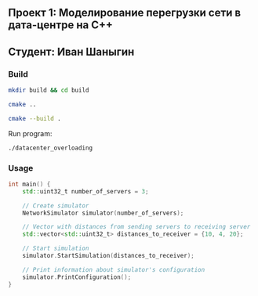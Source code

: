 ## Проект 1: Моделирование перегрузки сети в дата-центре на C++
## Студент: Иван Шаныгин

### Build

```bash
mkdir build && cd build
```
```bash
cmake ..
```
```bash
cmake --build .
```
Run program:
```bash
./datacenter_overloading
```

### Usage

```cpp
int main() {
    std::uint32_t number_of_servers = 3;

    // Create simulator
    NetworkSimulator simulator(number_of_servers);

    // Vector with distances from sending servers to receiving server
    std::vector<std::uint32_t> distances_to_receiver = {10, 4, 20};

    // Start simulation
    simulator.StartSimulation(distances_to_receiver);

    // Print information about simulator's configuration
    simulator.PrintConfiguration();
}
```

